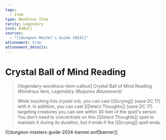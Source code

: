 ```yaml
---
tags:
  - Item
type: Wondrous Item
rarity: Legendary
icon: RaBall
sources:
  - "[[Dungeon Master's Guide 2024]]"
attunement: true
attunement_details:
---
```


# Crystal Ball of Mind Reading

>[!legendary-wondrous-item-callout] Crystal Ball of Mind Reading
>_Wondrous Item, Legendary (Requires Attunement)_
>
>While touching this crystal orb, you can cast [[Scrying]] (save DC 17) with it. In addition, you can cast [[Detect Thoughts]] (save DC 17) targeting creatures you can see within 30 feet of the spell's sensor. You don't need to concentrate on this [[Detect Thoughts]] spell to maintain it during its duration, but it ends if the [[Scrying]] spell ends.

![[dungeon-masters-guide-2024-banner.avif|banner]]
